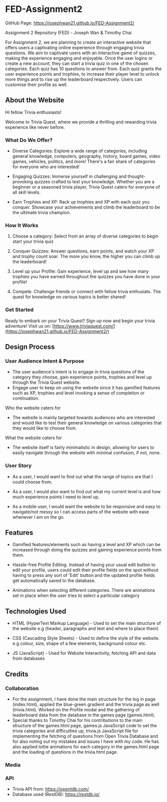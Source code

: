 # FED-Assignment2

GitHub Page: https://josephwan21.github.io/FED-Assignment2/

Assignment 2 Repository (FED) - Joseph Wan & Timothy Chai

For Assignment 2, we are planning to create an interactive website that offers users a captivating online experience through engaging trivia questions. We aim to captivate users with an interactive game of quizzes, making the experience engaging and enjoyable. Once the user logins or create a new account, they can start a trivia quiz in one of the chosen categories. Each quiz has 10 questions to answer from. Each quiz grants the user experience points and trophies, to increase their player level to unlock more things and to rise up the leaderboard respectively. Users can customise their profile as well.

## About the Website

Hi fellow Trivia enthusiasts!

Welcome to Trivia Quest, where we provide a thrilling and rewarding trivia experience like never before.

<h3><strong>What Do We Offer?</h3></strong>

-   Diverse Categories: Explore a wide range of categories, including general knowledge, computers, geography, history, board games, video games, vehicles, politics, and more! There's a fair share of categories for everyone who are interested!

-   Engaging Quizzes: Immerse yourself in challenging and thought-provoking quizzes crafted to test your knowledge. Whether you are a beginner or a seasoned trivia player, Trivia Quest caters for everyone of all skill levels.

-   Earn Trophies and XP: Rack up trophies and XP with each quiz you conquer. Showcase your achievements and climb the leaderboard to be the ultimate trivia champion.

<h3><strong>How It Works</h3></strong>

1. Choose a category: Select from an array of diverse categories to begin start your trivia quiz

2. Conquer Quizzes: Answer questions, earn points, and watch your XP and trophy count soar. The more you know, the higher you can climb up the leaderboard!

3. Level up your Profile: Gain experience, level up and see how many trophies you have earned throughout the quizzes you have done in your profile!

4. Compete. Challenge friends or connect with fellow trivia enthusiats. The quest for knowledge on various topics is better shared!

<h3><strong>Get Started</h3></strong>

Ready to embark on your Trivia Quest? Sign up now and begin your trivia adventure!
Visit us on: [https://www.triviaquest.com/](https://josephwan21.github.io/FED-Assignment2/)

## Design Process

<h3><strong> User Audience Intent & Purpose</h3></strong>

-   The user audience's intent is to engage in trivia questions of the category they choose, gain experience points, trophies and level up through the Trivia Quest website.
-   Engage user to keep on using the website since it has gamified features such as XP, trophies and level invoking a sense of completion or continuation.

Who the website caters for

-   The website is mainly targeted towards audiences who are interested and would like to test their general knowledge on various categories that they would like to choose from.

What the website caters for

-   The website itself is fairly minimalistic in design, allowing for users to easily navigate through the website with minimal confusion, if not, none.

<h3><strong>User Story</h3></strong>

-   As a user, I would want to find out what the range of topics are that I could choose from.

-   As a user, I would also want to find out what my current level is and how much experience points I need to level up.

-   As a mobile user, I would want the website to be responsive and easy to navigate/not messy so I can access parts of the website with ease whenever I am on the go.

## Features

-   Gamified features/elements such as having a level and XP which can be increased through doing the quizzes and gaining experience points from them.

-   Hassle-free Profile Editing. Instead of having your usual edit button to edit your profile, users could edit their profile fields on the spot without having to press any sort of 'Edit' button and the updated profile fields get automatically saved to the database.

-   Animations when selecting different categories. There are animations set in place when the user tries to select a particular category 

## Technologies Used

-   HTML (HyperText Markup Language) - Used to set the main structure of the website e.g (header, paragraphs and text and where to place them)

-   CSS (Cascading Style Sheets) - Used to define the style of the website. e.g colour, size, shape of a few elements, background colour etc.

-   JS (JavaScript) - Used for Website Interactivity, fetching API and data from databases

## Credits

<h3><strong>Collaboration</h3></strong>

-   For the assignment, I have done the main structure for the log in page (index.html), applied the blue-green gradient and the trivia page as well (trivia.html). Worked on the Profile modal and the gathering of leaderboard data from the database in the games page (games.html).
-   Special thanks to Timothy Chai for his contributions to the main structure of the games.html page, games.js JavaScript code to set the trivia categories and difficulties up, trivia.js JavaScript file for implementing the fetching of questions from Open Trivia Database and for also noting out my mistakes and issues I have with my code. He has also applied lottie animations for each category in the games.html page and the loading of questions in the trivia.html page.

<h3><strong>Media</h3></strong>

<h3><strong>API</h3></strong>

-   Trivia API from: https://opentdb.com/
-   Database used (RestDB): https://restdb.io/
